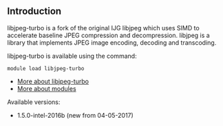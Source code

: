 ## Introduction
libjpeg-turbo is a fork of the original IJG libjpeg which uses SIMD to accelerate baseline JPEG compression and decompression. libjpeg is a library that implements JPEG image encoding, decoding and transcoding. 

libjpeg-turbo is available using the command:

```
module load libjpeg-turbo
```

* [More about libjpeg-turbo](http://sourceforge.net/projects/libjpeg-turbo/)
* [More about modules](Local:/systems/lisa/software/modules)

Available versions:

* 1.5.0-intel-2016b (new from 04-05-2017)